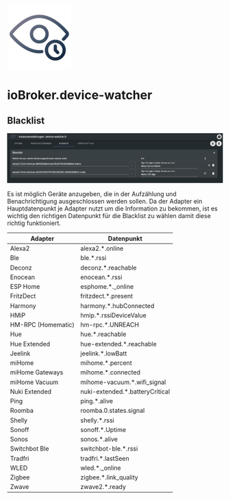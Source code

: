 ![Logo](../../admin/device-watcher.png)
# ioBroker.device-watcher

## Blacklist

![addBlacklist](img/add_blacklist.png)

Es ist möglich Geräte anzugeben, die in der Aufzählung und Benachrichtigung ausgeschlossen werden sollen. Da der Adapter ein Hauptdatenpunkt je Adapter nutzt um die Information zu bekommen, ist es wichtig den richtigen Datenpunkt für die Blacklist zu wählen damit diese richtig funktioniert. 


| Adapter            | Datenpunkt                      |
|--------------------|---------------------------------|
| Alexa2             | alexa2.*.online                 |
| Ble                | ble.*.rssi                      |
| Deconz             | deconz.*.reachable              |
| Enocean            | enocean.*.rssi                  |
| ESP Home           | esphome.*._online               |
| FritzDect          | fritzdect.*.present             |
| Harmony            | harmony.*.hubConnected          |
| HMiP               | hmip.*.rssiDeviceValue          |
| HM-RPC (Homematic) | hm-rpc.*.UNREACH                |
| Hue                | hue.*.reachable                 |
| Hue Extended       | hue-extended.*.reachable        |
| Jeelink            | jeelink.*.lowBatt               |
| miHome             | mihome.*.percent                |
| miHome Gateways    | mihome.*.connected              |
| miHome Vacuum      | mihome-vacuum.*.wifi_signal     |
| Nuki Extended      | nuki-extended.*.batteryCritical |
| Ping               | ping.*.alive                    |
| Roomba             | roomba.0.states.signal          |
| Shelly             | shelly.*.rssi                   |
| Sonoff             | sonoff.*.Uptime                 |
| Sonos              | sonos.*.alive                   |
| Switchbot Ble      | switchbot-ble.*.rssi            |
| Tradfri            | tradfri.*.lastSeen              |
| WLED               | wled.*._online                  |
| Zigbee             | zigbee.*.link_quality           |
| Zwave              | zwave2.*.ready                  |

